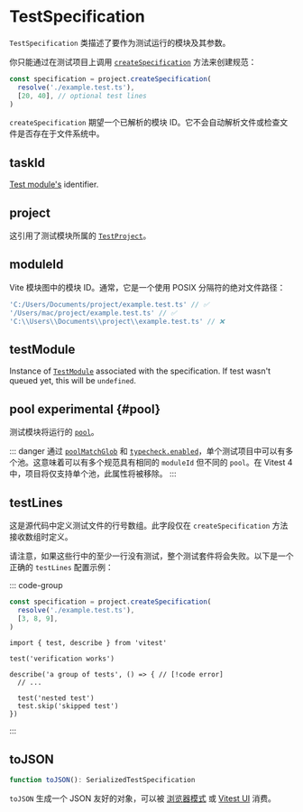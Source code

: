 # TestSpecification

`TestSpecification` 类描述了要作为测试运行的模块及其参数。

你只能通过在测试项目上调用 [`createSpecification`](/advanced/api/test-project#createspecification) 方法来创建规范：

```ts
const specification = project.createSpecification(
  resolve('./example.test.ts'),
  [20, 40], // optional test lines
)
```

`createSpecification` 期望一个已解析的模块 ID。它不会自动解析文件或检查文件是否存在于文件系统中。

## taskId

[Test module's](/advanced/api/test-suite#id) identifier.

## project

这引用了测试模块所属的 [`TestProject`](/advanced/api/test-project)。

## moduleId

Vite 模块图中的模块 ID。通常，它是一个使用 POSIX 分隔符的绝对文件路径：

```ts
'C:/Users/Documents/project/example.test.ts' // ✅
'/Users/mac/project/example.test.ts' // ✅
'C:\\Users\\Documents\\project\\example.test.ts' // ❌
```

## testModule

Instance of [`TestModule`](/advanced/api/test-module) associated with the specification. If test wasn't queued yet, this will be `undefined`.

## pool <Badge type="warning">experimental</Badge> {#pool}

测试模块将运行的 [`pool`](/config/#pool)。

::: danger
通过 [`poolMatchGlob`](/config/#poolmatchglob) 和 [`typecheck.enabled`](/config/#typecheck-enabled)，单个测试项目中可以有多个池。这意味着可以有多个规范具有相同的 `moduleId` 但不同的 `pool`。在 Vitest 4 中，项目将仅支持单个池，此属性将被移除。
:::

## testLines

这是源代码中定义测试文件的行号数组。此字段仅在 `createSpecification` 方法接收数组时定义。

请注意，如果这些行中的至少一行没有测试，整个测试套件将会失败。以下是一个正确的 `testLines` 配置示例：

::: code-group
```ts [script.js]
const specification = project.createSpecification(
  resolve('./example.test.ts'),
  [3, 8, 9],
)
```
```ts:line-numbers{3,8,9} [example.test.js]
import { test, describe } from 'vitest'

test('verification works')

describe('a group of tests', () => { // [!code error]
  // ...

  test('nested test')
  test.skip('skipped test')
})
```
:::

## toJSON

```ts
function toJSON(): SerializedTestSpecification
```

`toJSON` 生成一个 JSON 友好的对象，可以被 [浏览器模式](/guide/browser/) 或 [Vitest UI](/guide/ui) 消费。
